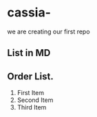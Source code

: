 # cassia-
we are creating our first repo
## List in MD

## Order List.
1. First Item
2. Second Item
3. Third Item
